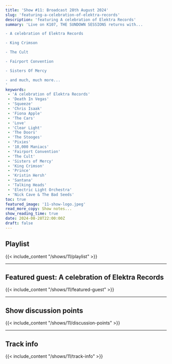 ```yaml
---
title: 'Show #11: Broadcast 28th August 2024'
slug: 'featuring-a-celebration-of-elektra-records'
description: 'featuring A celebration of Elektra Records'
summary: 'Live on K107, THE SUNDOWN SESSIONS returns with...

- A celebration of Elektra Records

- King Crimson

- The Cult

- Fairport Convention

- Sisters Of Mercy

- and much, much more...
'
keywords:
 - 'A celebration of Elektra Records'
 - 'Death In Vegas'
 - 'Squeeze'
 - 'Chris Isaak'
 - 'Fiona Apple'
 - 'The Cars'
 - 'Love'
 - 'Clear Light'
 - 'The Doors'
 - 'The Stooges'
 - 'Pixies'
 - '10,000 Maniacs'
 - 'Fairport Convention'
 - 'The Cult'
 - 'Sisters of Mercy'
 - 'King Crimson'
 - 'Prince'
 - 'Kristin Hersh'
 - 'Santana'
 - 'Talking Heads'
 - 'Electric Light Orchestra'
 - 'Nick Cave & The Bad Seeds'
toc: true
featured_image: '11-show-logo.jpeg'
read_more_copy: Show notes...
show_reading_time: true
date: 2024-08-28T22:00:00Z
draft: false
---
```


## Playlist
{{< include_content "/shows/11/playlist" >}}

---

## Featured guest: A celebration of Elektra Records
{{< include_content "/shows/11/featured-guest" >}}

---

## Show discussion points
{{< include_content "/shows/11/discussion-points" >}}

---

## Track info
{{< include_content "/shows/11/track-info" >}}

